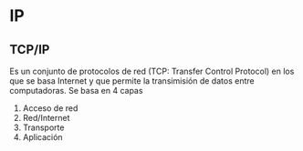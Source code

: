# IP
## TCP/IP
Es un conjunto de protocolos de red (TCP: Transfer Control Protocol) en los que se basa Internet y que permite la transimisión de datos entre computadoras. Se basa en 4 capas
1. Acceso de red
2. Red/Internet
3. Transporte
4. Aplicación

